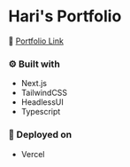 # Hari's Portfolio

🔗 [Portfolio Link](https://hari-portfolio-ten.vercel.app)

### ⚙️ Built with 
- Next.js
- TailwindCSS
- HeadlessUI
- Typescript

### 🚀 Deployed on
- Vercel
